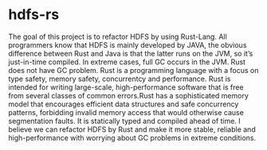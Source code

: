 # hdfs-rs
The goal of this project is to refactor HDFS by using Rust-Lang. All programmers know that HDFS is mainly developed by JAVA, the obvious difference between Rust and Java is that the latter runs on the JVM, so it’s just-in-time compiled. In extreme cases, full GC occurs in the JVM. Rust does not have GC problem. Rust is a programming language with a focus on type safety, memory safety, concurrentcy and performance. Rust is intended for writing large-scale, high-performance software that is free from several classes of common errors.Rust has a sophisticated memory model that encourages efficient data structures and safe concurrency patterns, forbidding invalid memory access that would otherwise cause segmentation faults. It is statically typed and compiled ahead of time. I believe we can refactor HDFS by Rust and make it more stable, reliable and high-performance with worrying about GC problems in extreme conditions.
